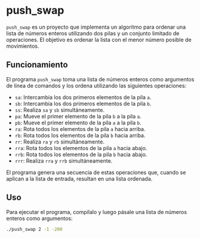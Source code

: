 # push_swap

`push_swap` es un proyecto que implementa un algoritmo para ordenar una lista de números enteros utilizando dos pilas y un conjunto limitado de operaciones. El objetivo es ordenar la lista con el menor número posible de movimientos.

## Funcionamiento

El programa `push_swap` toma una lista de números enteros como argumentos de línea de comandos y los ordena utilizando las siguientes operaciones:

- `sa`: Intercambia los dos primeros elementos de la pila `a`.
- `sb`: Intercambia los dos primeros elementos de la pila `b`.
- `ss`: Realiza `sa` y `sb` simultáneamente.
- `pa`: Mueve el primer elemento de la pila `b` a la pila `a`.
- `pb`: Mueve el primer elemento de la pila `a` a la pila `b`.
- `ra`: Rota todos los elementos de la pila `a` hacia arriba.
- `rb`: Rota todos los elementos de la pila `b` hacia arriba.
- `rr`: Realiza `ra` y `rb` simultáneamente.
- `rra`: Rota todos los elementos de la pila `a` hacia abajo.
- `rrb`: Rota todos los elementos de la pila `b` hacia abajo.
- `rrr`: Realiza `rra` y `rrb` simultáneamente.

El programa genera una secuencia de estas operaciones que, cuando se aplican a la lista de entrada, resultan en una lista ordenada.

## Uso

Para ejecutar el programa, compílalo y luego pásale una lista de números enteros como argumentos:

```sh
./push_swap 2 -1 -200
